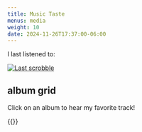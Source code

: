 ```yaml
---
title: Music Taste
menus: media
weight: 10
date: 2024-11-26T17:37:00-06:00
---
```


I last listened to:

[![Last scrobble](https://lastfm-recently-played.vercel.app/api?user=coffeekn1fe&count=1&width=470&show_user=header&header_size=compact_stats)](https://www.last.fm/user/coffeekn1fe)

## album grid

Click on an album to hear my favorite track!

{{<albums>}}